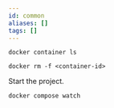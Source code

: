 ```yaml
---
id: common
aliases: []
tags: []
---
```


```
docker container ls
```

```
docker rm -f <container-id>
```

Start the project.
```
docker compose watch
```
